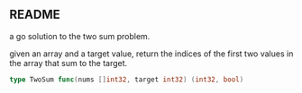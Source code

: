 ## README
a go solution to the two sum problem.

given an array and a target value, return the indices of the first two values in
the array that sum to the target.

```go
type TwoSum func(nums []int32, target int32) (int32, bool)
```
